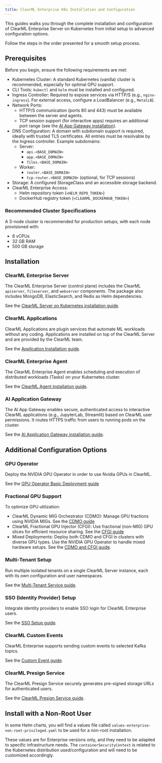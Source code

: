 ```yaml
---
title: ClearML Enterprise K8s Installation and Configuration
---
```


This guides walks you through the complete installation and configuration of ClearML Enterprise Server on Kubernetes
from initial setup to advanced configuration options.

Follow the steps in the order presented for a smooth setup process.

## Prerequisites

Before you begin, ensure the following requirements are met:

- Kubernetes Cluster: A standard Kubernetes (vanilla) cluster is recommended, especially for optimal GPU support.
- CLI Tools: `kubectl` and `helm` must be installed and configured.
- Ingress Controller:  Required to expose services via HTTP/S (e.g., `nginx-ingress`). For external access,
  configure a LoadBalancer (e.g., `MetalLB`).
- Network Ports:
  - HTTP/S communication (ports 80 and 443) must be available between the server and agents.
   - TCP session support (for interactive apps) requires an additional port range (see the [AI App Gateway installation](appgw_install_k8s.md)).
- DNS Configuration: A domain with subdomain support is required, ideally with trusted TLS certificates. All entries must 
  be resolvable by the Ingress controller. Example subdomains:
  - Server:
    - `api.<BASE_DOMAIN>`
    - `app.<BASE_DOMAIN>`
    - `files.<BASE_DOMAIN>`
  - Worker:
    - `router.<BASE_DOMAIN>`
    - `tcp-router.<BASE_DOMAIN>` (optional, for TCP sessions)
- Storage: A configured StorageClass and an accessible storage backend.
- ClearML Enterprise Access:
  - Helm repository token (`<HELM_REPO_TOKEN>`)
  - DockerHub registry token (`<CLEARML_DOCKERHUB_TOKEN>`)

### Recommended Cluster Specifications

A 3-node cluster is recommended for production setups, with each node provisioned with:

- 8 vCPUs
- 32 GB RAM
- 500 GB storage

## Installation

### ClearML Enterprise Server

The ClearML Enterprise Server (control plane) includes the ClearML `apiserver`, `fileserver`, and `webserver` components. 
The package also includes MongoDB, ElasticSearch, and Redis as Helm dependencies.

See the [ClearML Server on Kubernetes installation guide](k8s.md).

### ClearML Applications

ClearML Applications are plugin services that automate ML workloads 
without any coding. Applications are installed on top of the ClearML Server and are provided by the ClearML team.

See the [Application Installation guide](extra_configs/apps.md).

### ClearML Enterprise Agent

The ClearML Enterprise Agent enables scheduling and execution of distributed workloads (Tasks) on your Kubernetes cluster.

See the [ClearML Agent installation guide](agent_k8s.md).

### AI Application Gateway

The AI App Gateway enables secure, authenticated access to interactive ClearML applications (e.g., JupyterLab, Streamlit) 
based on ClearML user permissions. It routes HTTPS traffic from users to running pods on the cluster.

See the [AI Application Gateway installation guide](appgw_install_k8s.md).

## Additional Configuration Options

### GPU Operator

Deploy the NVIDIA GPU Operator in order to use Nvidia GPUs in ClearML.

See the [GPU Operator Basic Deployment guide](extra_configs/gpu_operator.md)

### Fractional GPU Support

To optimize GPU utilization:

* ClearML Dynamic MIG Orchestrator (CDMO): Manage GPU fractions using NVIDIA MIGs. See the [CDMO guide](fractional_gpus/cdmo.md)
* ClearML Fractional GPU Injector (CFGI): Use fractional (non-MIG) GPU slices for efficient resource sharing. See the [CFGI guide](fractional_gpus/cfgi.md)
* Mixed Deployments: Deploy both CDMO and CFGI in clusters with diverse GPU types. Use the NVIDIA GPU Operator to handle 
  mixed hardware setups. See the [CDMO and CFGI guide](fractional_gpus/cdmo_cfgi_same_cluster.md).

### Multi-Tenant Setup

Run multiple isolated tenants on a single ClearML Server instance, each with its own configuration and user namespaces.

See the [Multi-Tenant Service guide](multi_tenant_k8s.md).

### SSO (Identity Provider) Setup

Integrate identity providers to enable SSO login for ClearML Enterprise users.

See the [SSO Setup guide](extra_configs/sso_login.md).

### ClearML Custom Events

ClearML Enterprise supports sending custom events to selected Kafka topics. 

See the [Custom Event guide](extra_configs/custom_billing.md).

### ClearML Presign Service

The ClearML Presign Service securely generates pre-signed storage URLs for authenticated users.

See the [ClearML Presign Service guide](extra_configs/presign_service.md).

## Install with a Non-Root User

In some Helm charts, you will find a values file called `values-enterprise-non-root-privileged.yaml` to be used for a 
non-root installation.

These values are for Enterprise versions only, and they need to be adapted to specific infrastructure needs. The 
`containerSecurityContext` is related to the Kubernetes distribution used/configuration and will need to be customized accordingly.